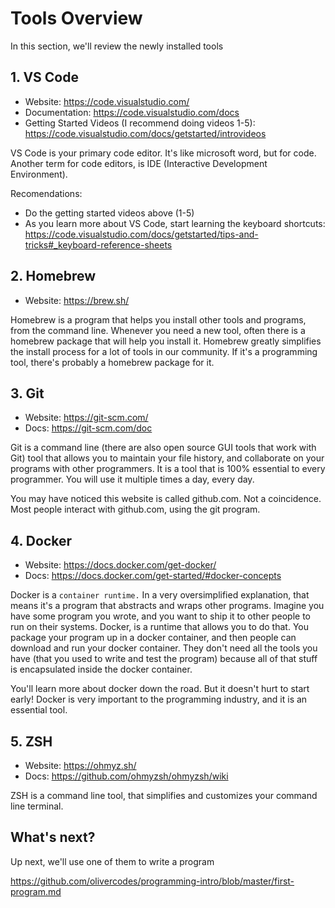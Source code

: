 # Tools Overview

In this section, we'll review the newly installed tools

## 1. VS Code

- Website: https://code.visualstudio.com/
- Documentation: https://code.visualstudio.com/docs
- Getting Started Videos (I recommend doing videos 1-5): https://code.visualstudio.com/docs/getstarted/introvideos

VS Code is your primary code editor. It's like microsoft word, but for code. Another term for code editors, is IDE (Interactive Development Environment).

Recomendations:
- Do the getting started videos above (1-5)
- As you learn more about VS Code, start learning the keyboard shortcuts: https://code.visualstudio.com/docs/getstarted/tips-and-tricks#_keyboard-reference-sheets

## 2. Homebrew

- Website: https://brew.sh/

Homebrew is a program that helps you install other tools and programs, from the command line. Whenever you need a new tool, often there is a homebrew package that 
will help you install it. Homebrew greatly simplifies the install process for a lot of tools in our community. If it's a programming tool, there's probably a homebrew
 package for it.

## 3. Git

- Website: https://git-scm.com/
- Docs: https://git-scm.com/doc

Git is a command line (there are also open source GUI tools that work with Git) tool that allows you to maintain your file history, and collaborate on your
programs with other programmers. It is a tool that is 100% essential to every programmer. You will use it multiple times a day, every day. 

You may have noticed this website is called github.com. Not a coincidence. Most people interact with github.com, using the git program.
 
## 4. Docker

- Website: https://docs.docker.com/get-docker/
- Docs: https://docs.docker.com/get-started/#docker-concepts

Docker is a `container runtime.` In a very oversimplified explanation, that means it's a program that abstracts and wraps other programs. Imagine you have some program
you wrote, and you want to ship it to other people to run on their systems. Docker, is a runtime that allows you to do that. You package your program up in a docker 
container, and then people can download and run your docker container. They don't need all the tools you have (that you used to write and test the program) because all 
of that stuff is encapsulated inside the docker container.

You'll learn more about docker down the road. But it doesn't hurt to start early! Docker is very important to the programming industry, and it is an essential tool.

## 5. ZSH

- Website: https://ohmyz.sh/
- Docs: https://github.com/ohmyzsh/ohmyzsh/wiki

ZSH is a command line tool, that simplifies and customizes your command line terminal. 

## What's next?

Up next, we'll use one of them to write a program

https://github.com/olivercodes/programming-intro/blob/master/first-program.md
